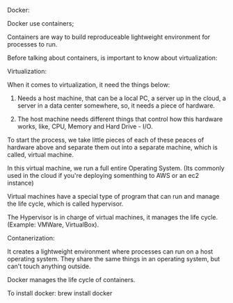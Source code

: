 Docker:

Docker use containers;

Containers are way to build reproduceable lightweight environment for processes to run.

Before talking about containers, is important to know about virtualization:



Virtualization:

When it comes to virtualization, it need the things below:

1. Needs a host machine, that can be a local PC, a server up in the cloud, a server in a data center somewhere, so, it needs a piece of hardware.

2. The host machine needs different things that control how this hardware works, like, CPU, Memory and Hard Drive - I/O.

To start the process, we take little pieces of each of these peaces of hardware above and separate them out into a separate machine, which is called, virtual machine.

In this virtual machine, we run a full entire Operating System. (Its commonly used in the cloud if you're deploying somenthing to AWS or an ec2 instance)

Virtual machines have a special type of program that can run and manage the life cycle, which is called hypervisor.

The Hypervisor is in charge of virtual machines, it manages the life cycle. (Example: VMWare, VirtualBox).

Contanerization:

It creates a lightweight environment where processes can run on a host operating system.
They share the same things in an operating system, but can't touch anything outside.


Docker manages the life cycle of containers.

To install docker: brew install docker




